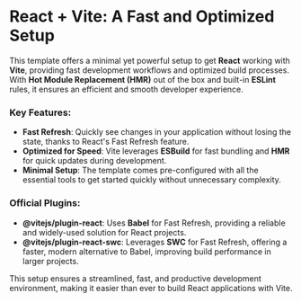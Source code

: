 # **React + Vite: A Fast and Optimized Setup**

This template offers a minimal yet powerful setup to get **React** working with **Vite**, providing fast development workflows and optimized build processes. With **Hot Module Replacement (HMR)** out of the box and built-in **ESLint** rules, it ensures an efficient and smooth developer experience.

### Key Features:
- **Fast Refresh**: Quickly see changes in your application without losing the state, thanks to React's Fast Refresh feature.
- **Optimized for Speed**: Vite leverages **ESBuild** for fast bundling and **HMR** for quick updates during development.
- **Minimal Setup**: The template comes pre-configured with all the essential tools to get started quickly without unnecessary complexity.

### Official Plugins:
- **@vitejs/plugin-react**: Uses **Babel** for Fast Refresh, providing a reliable and widely-used solution for React projects.
- **@vitejs/plugin-react-swc**: Leverages **SWC** for Fast Refresh, offering a faster, modern alternative to Babel, improving build performance in larger projects.

This setup ensures a streamlined, fast, and productive development environment, making it easier than ever to build React applications with Vite.
